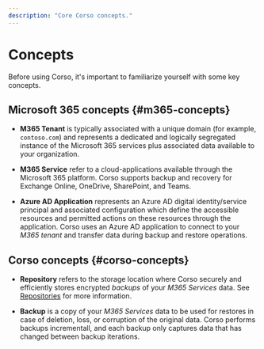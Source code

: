```yaml
---
description: "Core Corso concepts."
---
```


# Concepts

Before using Corso, it's important to familiarize yourself with some key concepts.

## Microsoft 365 concepts {#m365-concepts}

* **M365 Tenant** is typically associated with a unique domain (for example, `contoso.com`) and represents a dedicated
and logically segregated instance of the Microsoft 365 services plus associated data available to your organization.

* **M365 Service** refer to a cloud-applications available through the Microsoft 365 platform. Corso supports
backup and recovery for Exchange Online, OneDrive, SharePoint, and Teams.

* **Azure AD Application** represents an Azure AD digital identity/service principal and associated configuration which
define the accessible resources and permitted actions on these resources through the application. Corso uses an Azure AD
application to connect to your *M365 tenant* and transfer data during backup and restore operations.

## Corso concepts {#corso-concepts}

* **Repository** refers to the storage location where Corso securely and efficiently stores encrypted *backups* of your
*M365 Services* data. See [Repositories](/configuration/repos) for more information.

* **Backup** is a copy of your *M365 Services* data to be used for restores in case of deletion, loss, or corruption of the
original data. Corso performs backups incrementall, and each backup only captures data that has changed between backup iterations.
